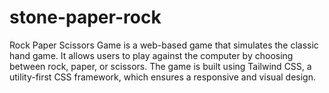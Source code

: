 # stone-paper-rock
Rock Paper Scissors Game is a web-based game that simulates the classic hand game. It allows users to play against the computer by choosing between rock, paper, or scissors. The game is built using Tailwind CSS, a utility-first CSS framework, which ensures a responsive and visual design.


